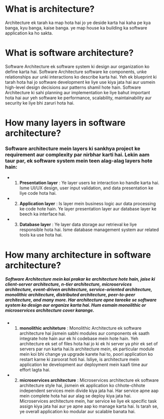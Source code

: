 # What is architecture?

Architecture ek tarah ka map hota hai jo ye deside karta hai kaha pe kya banga, kyu banga, kaise banga. ye map house ka building ka software application ka ho sakta. 

# What is software architecture?

Software Architecture ek software system ki design aur organization ko define karta hai. Software Architecture software ke components, unke relationships aur unki interactions ko describe karta hai. Yeh ek blueprint ki tarah hota hai jo software development ke liye use kiya jata hai aur usmein high-level design decisions aur patterns shamil hote hain. Software Architecture ki sahi planning aur implementation ke liye bahut important hota hai aur yeh software ke performance, scalability, maintainability aur security ke liye bhi zaruri hota hai.

# How many layers in software architecture?

### Software architecture mein layers ki sankhya project ke requirement aur complexity par nirbhar karti hai. Lekin aam taur par, ek software system mein teen alag-alag layers hote hain:

- 1. __Presentation layer__ : Ye layer users ke interaction ko handle karta hai. Isme UI/UX design, user input validation, and data presentation ke liye code hota hai.

- 2. __Application layer__ : Is layer mein business logic aur data processing ke code hote hain. Ye layer presentation layer aur database layer ke beech ka interface hai.

- 3. __Database layer__ : Ye layer data storage aur retrieval ke liye responsible hota hai. Isme database management system aur related tools ka use hota hai.

# How many architecture in software architecture?

##### Software Architecture mein kai prakar ke architecture hote hain, jaise ki client-server architecture, n-tier architecture, microservices architecture, event-driven architecture, service-oriented architecture, monolithic architecture, distributed architecture, peer-to-peer architecture, and many more. Har architecture apne tareeke se software system ko design aur organize karta hai. Hum esmain monolithic or microservices architecture cover karange.

- 1. __monolithic architeture__ : Monolithic Architecture ek software architecture hai jismein sabhi modules aur components ek saath integrate hote hain aur ek hi codebase mein hote hain. Yeh architecture ek set of files hota hai jo ki ek hi server ya phir ek set of servers par run karta hai.Is architecture mein, ek particular module mein koi bhi change ya upgrade karete hai to, poori application ko restart karne ki zaroorat hoti hai. Isliye, is architecture mein application ke development aur deployment mein kaafi time aur effort lagta hai.

- 2. __microservices architecture__ : Microservices architecture ek software architecture style hai, jismein ek application ko chhote-chhote independent services mein divide kiya jata hai. Har service apne aap mein complete hota hai aur alag se deploy kiya jata hai. Microservices architecture mein, har service ke liye ek specific task assign kiya jata hai aur ye apne aap ko manage karta hai. Is tarah se, ye overall application ko modular aur scalable banata hai.
 
 